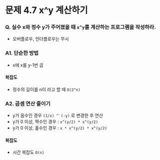 # 문제 4.7 x^y 계산하기
### Q. 실수 x와 정수 y가 주어졌을 때 `x^y`를 계산하는 프로그램을 작성하라.
* 오버플로우, 언더플로우는 무시

### A1. 단순한 방법
* x에 x를 y-1번 곱

#### 복잡도
* 정수의 길이를 n이 라고 할 때 `O(2^n)`

### A2. 곱셈 연산 줄이기
* y가 음수인 경우 `(1/x) ^ (-y)` 로 변경한 후 연산
* y가 0 이상, 짝수인 경우 : `x^(y/2) * x^(y/2)`
* y가 0 이상, 홀수인 경우 : `x * x^(y/2) * x^(y/2)`

#### 복잡도
* 시간 복잡도 `O(n)` 